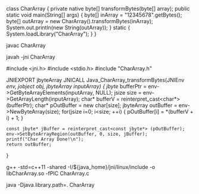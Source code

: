 class CharArray {
    private native byte[] transformBytes(byte[] array);
    public static void main(String[] args) {
        byte[] inArray = "12345678".getBytes();
        byte[] outArray = new CharArray().transformBytes(inArray);
        System.out.println(new String(outArray));
    }
    static {
        System.loadLibrary("CharArray");
    }
}

javac CharArray

javah -jni CharArray

#include <jni.h>
#include <stdio.h>
#include "CharArray.h"

JNIEXPORT jbyteArray JNICALL Java_CharArray_transformBytes(JNIEnv *env, jobject obj, jbyteArray inputArray)
{
    jbyte* bufferPtr = env->GetByteArrayElements(inputArray, NULL);
    jsize size = env->GetArrayLength(inputArray);
    char* bufferV = reinterpret_cast<char*> (bufferPtr);
    char* pOutBuffer = new char[size];
    jbyteArray outBuffer = env->NewByteArray(size);
    for(jsize i=0; i<size; ++i)
    {
        pOutBuffer[i] =  *(bufferV + i) + 1;
    }

    const jbyte* jBuffer = reinterpret_cast<const jbyte*> (pOutBuffer);
    env->SetByteArrayRegion(outBuffer, 0, size, jBuffer);
    printf("Char Array Done!\n");
    return outBuffer;
}

g++ -std=c++11 -shared -I/${java_home}/jni/linux/include -o libCharArray.so -fPIC CharArray.c

java -Djava.library.path=. CharArray

